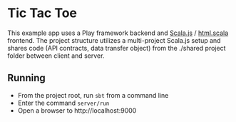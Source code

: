# Tic Tac Toe
This example app uses a Play framework backend and [Scala.js](https://www.scala-js.org/) / [html.scala](https://github.com/GlasslabGames/html.scala) frontend. 
The project structure utilizes a multi-project Scala.js setup and shares code (API contracts, data transfer object) from the ./shared project folder between client and server. 

## Running
- From the project root, run `sbt` from a command line
- Enter the command `server/run`
- Open a browser to http://localhost:9000